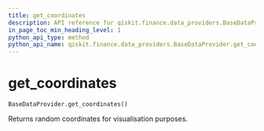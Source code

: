 ```yaml
---
title: get_coordinates
description: API reference for qiskit.finance.data_providers.BaseDataProvider.get_coordinates
in_page_toc_min_heading_level: 1
python_api_type: method
python_api_name: qiskit.finance.data_providers.BaseDataProvider.get_coordinates
---
```


# get\_coordinates

<span id="qiskit.finance.data_providers.BaseDataProvider.get_coordinates" />

`BaseDataProvider.get_coordinates()`

Returns random coordinates for visualisation purposes.


